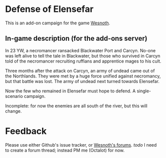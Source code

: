Defense of Elensefar
====================

This is an add-on campaign for the game [Wesnoth](https://www.wesnoth.org/).

In-game description (for the add-ons server)
--------------------------------------------

In 23 YW, a necromancer ransacked Blackwater Port and Carcyn. No-one was left alive to tell the tale in Blackwater, but those who survived in Carcyn told of the necromancer recruiting ruffians and apprentice mages to his cult.

Three months after the attack on Carcyn, an army of undead came out of the Northlands. They were met by a huge force unified against necromancy, but that battle was lost. The army of undead next turned towards Elensefar.

Now the few who remained in Elensefar must hope to defend. A single-scenario campaign.

Incomplete: for now the enemies are all south of the river, but this will change.

Feedback
========

Please use either Github's issue tracker, or [Wesnoth's forums](https://forums.wesnoth.org/). *todo* I need to create a forum thread; instead PM me (Octalot) for now.
